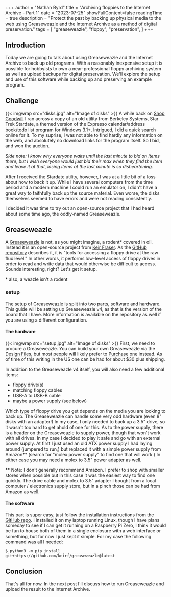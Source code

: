 +++
author = "Nathan Byrd"
title = "Archiving floppies to the Internet Archive - Part 1"
date = "2023-07-25"
showFullContent=false
readingTime = true
description = "Protect the past by backing up physical media to the web using Greaseweazle and the Internet Archive as a method of digital preservation."
tags = [
    "greaseweazle",
    "floppy",
    "preservation",
]
+++

## Introduction

Today we are going to talk about using Greaseweazle and the Internet Archive to back up old programs. With a reasonably inexpensive setup it is possible for hobbyists to own a near-professional floppy archiving system as well as upload backups for digital preservation. We'll explore the setup and use of this software while backing up and preserving an example program.

<!-- more -->

## Challenge

{{< imgwrap src="disks.jpg" alt="Image of disks" >}}
A while back on [Shop Goodwill](https://shopgoodwill.com) I ran across a copy of an old utility from Berkeley Systems, Star Trek Stardate, a themed version of the Expresso calendar/address book/todo list program for Windows 3.1+. Intrigued, I did a quick search online for it. To my suprise, I was not able to find hardly any information on the web, and absolutely no download links for the program itself. So I bid, and won the auction.

_Side note: I know why everyone waits until the last minute to bid on items there, but I wish everyone would just bid their max when they find the item and leave it at that, losing items at the last minute is so disheartening._

After I received the Stardate utility, however, I was at a little bit of a loss about how to back it up. While I have several computers from the time period and a modern machine I could run an emulator on, I didn't have a great way to faithfully back up the source material. Even worse, the disks themselves seemed to have errors and were not reading consistently.

I decided it was time to try out an open-source project that I had heard about some time ago, the oddly-named Greaseweazle.

## Greaseweazle

A [Greaseweazle](https://github.com/keirf/greaseweazle) is not, as you might imagine, a rodent* covered in oil. Instead it is an open-source project from [Keir Fraser](https://github.com/keirf). As the [GitHub repository](https://github.com/keirf/greaseweazle) describes it, it is "tools for accessing a floppy drive at the raw flux level." In other words, it performs low-level access of floppy drives in order to read and write data that would otherwise be difficult to access. Sounds interesting, right? Let's get it setup.

\* also, a weazle isn't a rodent

### setup

The setup of Greaseweazle is split into two parts, software and hardware. This guide will be setting up Greaseweazle v4, as that is the version of the board that I have. More information is available on the repository as well if you are using a different configuration.

#### The hardware

{{< imgwrap src="setup.jpg" alt="Image of disks" >}}
First, we need to procure a Greaseweazle. You can build your own Greaseweazle via the [Design Files](https://github.com/keirf/greaseweazle/wiki/Design-Files), but most people will likely prefer to [Purchase](https://github.com/keirf/greaseweazle/wiki/Purchase-a-Greaseweazle) one instead. As of time of this writing in the US one can be had for about $30 plus shipping.

In addition to the Greaseweazle v4 itself, you will also need a few additional items:

* floppy drive(s)
* matching floppy cables
* USB-A to USB-B cable
* maybe a power supply (see below)

Which type of floppy drive you get depends on the media you are looking to back up. The Greaseweazle can handle some very odd hardware (even 8" disks with an adapter!) In my case, I only needed to back up a 3.5" drive, so it wasn't too hard to get ahold of one for this. As to the power supply, there is a header on the Greaseweazle to supply power, though that won't work with all drives. In my case I decided to play it safe and go with an external power supply. At first I just used an old ATX power supply I had laying around (jumpered to run,) but replaced it with a simple power supply from Amazon** (search for "molex power supply" to find one that will work.) In either case you may need a molex to 3.5" power adapter as well.

\*\* Note: I don't generally recommend Amazon. I prefer to shop with smaller stores when possible but in this case it was the easiest way to find one quickly. The drive cable and molex to 3.5" adapter I bought from a local computer / electronics supply store, but in a pinch those can be had from Amazon as well.

#### The software

This part is super easy, just follow the installation instructions from the [GitHub repo](https://github.com/keirf/greaseweazle). I installed it on my laptop running Linux, though I have plans someday to see if I can get it running on a Raspberry Pi Zero, I think it would be fun to house both of them in a single enclosure with a web interface or something, but for now I just kept it simple. For my case the following command was all I needed:

```$ python3 -m pip install git+https://github.com/keirf/greaseweazle@latest```

## Conclusion

That's all for now. In the next post I'll discuss how to run Greaseweazle and upload the result to the Internet Archive.
